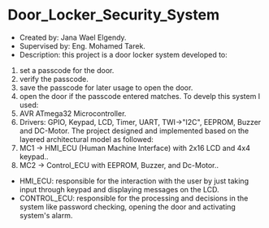 # Door_Locker_Security_System
- Created by: Jana Wael Elgendy.
- Supervised by: Eng. Mohamed Tarek.
- Description: this project is a door locker system developed to:
1. set a passcode for the door.
2. verify the passcode.
3. save the passcode for later usage to open the door.
4. open the door if the passcode entered matches.
To develp this system I used:
1. AVR ATmega32 Microcontroller.
2. Drivers: GPIO, Keypad, LCD, Timer, UART, TWI->"I2C", EEPROM, Buzzer and DC-Motor.
The project designed and implemented based on the layered architectural model as followed:
1. MC1 -> HMI_ECU (Human Machine Interface) with 2x16 LCD and 4x4 keypad..
2. MC2 -> Control_ECU with EEPROM, Buzzer, and Dc-Motor..
- HMI_ECU: responsible for the interaction with the user by just taking input through keypad and displaying messages on the LCD.
- CONTROL_ECU: responsible for the processing and decisions in the system like password checking, opening the door and activating system's alarm.
